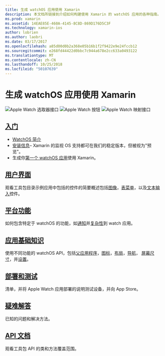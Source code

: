 ```yaml
---
title: 生成 watchOS 应用使用 Xamarin
description: 本文档所链接到介绍如何构建使用 Xamarin 的 watchOS 应用的各种指南。 链接的指南讨论如何开始、 watchOS 用户界面控件、 watchOS 功能、 部署和测试和故障排除
ms.prod: xamarin
ms.assetid: 14EAE85E-460A-4145-8C8D-869D176D5C3F
ms.technology: xamarin-ios
author: lobrien
ms.author: laobri
ms.date: 03/17/2017
ms.openlocfilehash: a85d00d0b2a368e05b16b1f2f9422e9e24fccb12
ms.sourcegitcommit: e268fd44422d0bbc7c944a678e2cc633a0493122
ms.translationtype: MT
ms.contentlocale: zh-CN
ms.lasthandoff: 10/25/2018
ms.locfileid: "50107639"
---
```

# <a name="building-watchos-apps-with-xamarin"></a>生成 watchOS 应用使用 Xamarin

![Apple Watch 选取器接口](images/watch1.png) ![Apple Watch 按钮](images/watch2.png) ![Apple Watch 映射接口](images/watch3.png)

<!-- watch images courtesy of http://infinitapps.com/bezel/ -->

##  <a name="getting-startedioswatchosget-startedindexmd"></a>[入门](~/ios/watchos/get-started/index.md)

* [WatchOS 简介](~/ios/watchos/get-started/intro-to-watchos.md)
* [安装信息](~/ios/watchos/get-started/installation.md)– Xamarin 的监视 OS 支持都可在我们的稳定版本，但被视为"预览"。
* 生成你[第一个 watchOS 应用](~/ios/watchos/get-started/hello-watch.md)使用 Xamarin。

##  <a name="user-interfaceioswatchosuser-interfaceindexmd"></a>[用户界面](~/ios/watchos/user-interface/index.md)

观看工具包目录示例应用中包括的控件的简要概述包括[图像](~/ios/watchos/user-interface/image.md)，[表](~/ios/watchos/user-interface/menu.md)[菜单](~/ios/watchos/user-interface/menu.md)，以及[文本输入](~/ios/watchos/user-interface/text-input.md)控件。

## <a name="platform-featuresplatformindexmd"></a>[平台功能](platform/index.md)

如何包含特定于 watchOS 的功能，如[通知](~/ios/watchos/platform/notifications.md)并[复杂性](~/ios/watchos/platform/complications.md)到 watch 应用。

##  <a name="app-fundamentalsioswatchosapp-fundamentalsindexmd"></a>[应用基础知识](~/ios/watchos/app-fundamentals/index.md)

使用不同功能的 watchOS API，包括[父应用程序](~/ios/watchos/app-fundamentals/parent-app.md)，[图标](~/ios/watchos/app-fundamentals/icons.md)，[布局](~/ios/watchos/app-fundamentals/layout.md)，[导航](~/ios/watchos/app-fundamentals/navigation.md)， [屏幕尺寸](~/ios/watchos/app-fundamentals/screen-sizes.md)，并[设置](~/ios/watchos/app-fundamentals/settings.md)。

##  <a name="deployment-and-testingioswatchosdeploy-testindexmd"></a>[部署和测试](~/ios/watchos/deploy-test/index.md)

清单，并将 Apple Watch 应用部署的说明测试设备，并向 App Store。

##  <a name="troubleshootingioswatchostroubleshootingmd"></a>[疑难解答](~/ios/watchos/troubleshooting.md)

已知的问题和解决方法。

##  <a name="api-documentationhttpsdeveloperxamarincomapinamespacewatchkit"></a>[API 文档](https://developer.xamarin.com/api/namespace/WatchKit/)

观看工具包 API 的类和方法覆盖范围。
